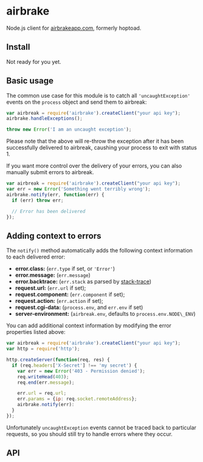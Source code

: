 # airbrake

Node.js client for [airbrakeapp.com][], formerly hoptoad.

[airbrakeapp.com]: http://airbrakeapp.com/

## Install

Not ready for you yet.

## Basic usage

The common use case for this module is to catch all `'uncaughtException'`
events on the `process` object and send them to airbreak:

``` javascript
var airbreak = require('airbrake').createClient("your api key");
airbrake.handleExceptions();

throw new Error('I am an uncaught exception');
```

Please note that the above will re-throw the exception after it has been
successfully delivered to airbreak, caushing your process to exit with status 1.

If you want more control over the delivery of your errors, you can also
manually submit errors to airbreak.

``` javascript
var airbreak = require('airbrake').createClient("your api key");
var err = new Error('Something went terribly wrong');
airbrake.notify(err, function(err) {
  if (err) throw err;

  // Error has been delivered
});
```

## Adding context to errors

The `notify()` method automatically adds the following context information to
each delivered error:

* **error.class:** (`err.type` if set, or `'Error'`)
* **error.message:** (`err.message`)
* **error.backtrace:** (`err.stack` as parsed by [stack-trace][])
* **request.url:** (`err.url` if set);
* **request.component:** (`err.component` if set);
* **request.action:** (`err.action` if set);
* **request.cgi-data:** (`process.env`, and `err.env` if set)
* **server-environment:** (`airbreak.env`, defaults to `process.env.NODE\_ENV`)

You can add additional context information by modifying the error properties
listed above:

``` javascript
var airbreak = require('airbrake').createClient("your api key");
var http = require('http');

http.createServer(function(req, res) {
  if (req.headers['X-Secret'] !== 'my secret') {
    var err = new Error('403 - Permission denied');
    req.writeHead(403);
    req.end(err.message);

    err.url = req.url;
    err.params = {ip: req.socket.remoteAddress};
    airbrake.notify(err):
  }
});
```

Unfortunately `uncaughtException` events cannot be traced back to particular
requests, so you should still try to handle errors where they occur.

[stack-trace]: https://github.com/felixge/node-stack-trace

## API
